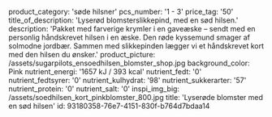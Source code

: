 product_category: 'søde hilsner'
pcs_number: '1 - 3'
price_tag: '50'
title_of_description: 'Lyserød blomsterslikkepind, med en sød hilsen.'
description: 'Pakket med farverige krymler i en gaveæske – sendt med en personlig håndskrevet hilsen i en æske. Den røde kyssemund smager af solmodne jordbær. Sammen med slikkepinden lægger vi et håndskrevet kort med den hilsen du ønsker.'
product_picture: /assets/sugarpilots_ensoedhilsen_blomster_shop.jpg
background_color: Pink
nutrient_energi: '1657 kJ / 393 kcal'
nutrient_fedt: '0'
nutrient_fedtsyrer: '0'
nutrient_kulhydrat: '98'
nutrient_sukkerarter: '57'
nutrient_protein: '0'
nutrient_salt: '0'
inspi_img_big: /assets/soedhilsen_kort_pinkblomster_800.jpg
title: 'Lyserøde blomster med en sød hilsen'
id: 93180358-76e7-4151-830f-b764d7bdaa14
